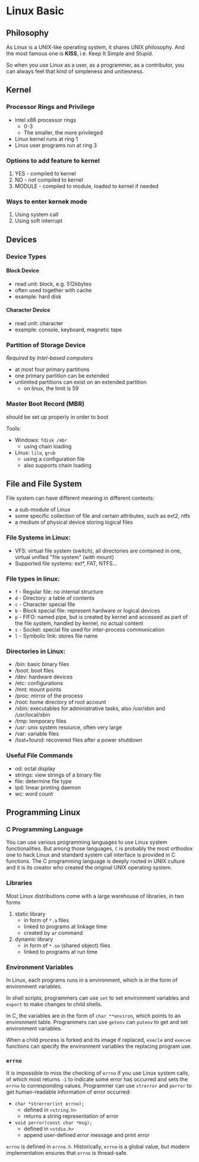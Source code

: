 # Linux Basic

## Philosophy

As Linux is a UNIX-like operating system, it shares UNIX philosophy. And the most famous one is **KISS**, i.e. Keep It Simple and Stupid.

So when you use Linux as a user, as a programmer, as a contributor, you can always feel that kind of simpleness and unitiesness.

## Kernel

### Processor Rings and Privilege

* Intel x86 processor rings
    * 0-3
    * The smaller, the more privileged
* Linux kernel runs at ring 1
* Linux user programs run at ring 3

### Options to add feature to kernel

1. YES - compiled to kernel
1. NO - not compiled to kernel
1. MODULE - compiled to module, loaded to kernel if needed

### Ways to enter kernek mode

1. Using system call
1. Using soft interrupt

## Devices

### Device Types

#### Block Device

* read unit: block, e.g. 512kbytes
* often used together with cache
* example: hard disk

#### Character Device

* read unit: character
* example: console, keyboard, magnetic tape

### Partition of Storage Device

*Required by Intel-based computers*

* at most four primary partitions
* one primary partition can be extended
* unlimited partitions can exist on an extended partition
    * on linux, the limit is 59

### Master Boot Record (MBR)

should be set up properly in order to boot

Tools:

* Windows: `fdisk /mbr`
    * using chain loading
* Linux: `lilo`, `grub`
    * using a configuration file
    * also supports chain loading

## File and File System

File system can have different meaning in different contexts:

* a sub-module of Linux
* some specific collection of file and certain attributes, such as ext2, ntfs
* a medium of physical device storing logical files
 
### File Systems in Linux:

* VFS: virtual file system (switch), all directories are contained in one, virtual unified "file system" (with mount)
* Supported file systems: ext\*, FAT, NTFS...

### File types in linux:

* `f` - Regular file: no internal structure
* `d` - Directory: a table of contents
* `c` - Character special file
* `b` - Block special file: represent hardware or logical devices
* `p` - FIFO: named pipe, but is created by kernel and accessed as part of the file system, handled by kernel, no actual content 
* `s` - Socket: special file used for inter-process communication
* `l` - Symbolic link: stores file name

### Directories in Linux:

* /bin: basic binary files
* /boot: boot files
* /dev: hardware devices
* /etc: configurations
* /mnt: mount points
* /proc: mirror of the process
* /root: home directory of root account
* /sbin: executables for administrative tasks, also /usr/sbin and /usr/local/sbin
* /tmp: temporary files
* /usr: unix system resource, often very large
* /var: variable files
* /lost+found: recovered files after a power shutdown

### Useful File Commands

* od: octal display
* strings: view strings of a binary file
* file: determine file type
* lpd: linear printing daemon
* wc: word count

## Programming Linux

### C Programming Language

You can use various programming languages to use Linux system functionalities. But among those languages, `C` is probably the most orthodox one to hack Linux and standard system call interface is provided in C functions. The C programming language is deeply rooted in UNIX culture and it is its creator who created the original UNIX operating system.

### Libraries

Most Linux distributions come with a large warehouse of libraries, in two forms

1. static library
    * in form of `*.a` files 
    * linked to programs at linkage time
    * created by `ar` command
1. dynamic library
    * in form of `*.so` (shared object) files 
    * linked to programs at run time

### Environment Variables

In Linux, each programs runs in a environment, which is in the form of environment variables.

In shell scripts, programmers can use `set` to set environment variables and `export` to make changes to child shells.

In C, the variables are in the form of `char **environ`, which points to an environment table. Programmers can use `getenv` can `putenv` to get and set environment variables.

When a child process is forked and its image if replaced, `execle` and `execve` functions can specify the environment variables the replacing program use.

### `errno`

It is impossible to miss the checking of `errno` if you use Linux system calls, of which most returns `-1` to indicate some error has occurred and sets the `errno` to corresponding values. Programmer can use `strerror` and `perror` to get human-readable information of error occurred:

* `char *strerror(int errno);`
    * defined in `<string.h>`
    * returns a string representation of error
* `void perror(const char *msg);`
    * defined in `<stdio.h>`
    * append user-defined error message and print error

`errno` is defined in `errno.h`. Historically, `errno` is a global value, but modern implementation ensures that `errno` is thread-safe.
